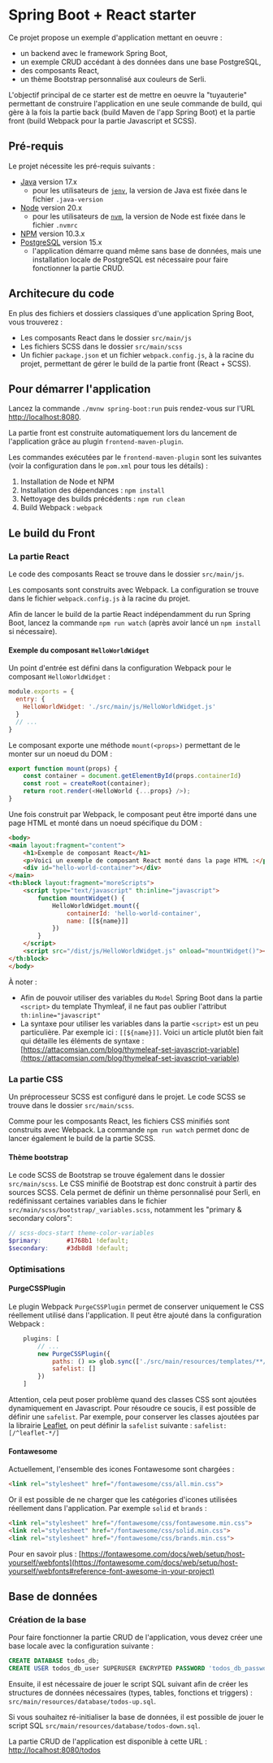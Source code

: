 # Spring Boot + React starter

Ce projet propose un exemple d'application mettant en oeuvre : 
* un backend avec le framework Spring Boot,
* un exemple CRUD accédant à des données dans une base PostgreSQL,
* des composants React,
* un thème Bootstrap personnalisé aux couleurs de Serli.

L'objectif principal de ce starter est de mettre en oeuvre la "tuyauterie" permettant de construire l'application en une seule commande de build, qui gère à la fois la partie back (build Maven de l'app Spring Boot) et la partie front (build Webpack pour la partie Javascript et SCSS).

## Pré-requis

Le projet nécessite les pré-requis suivants :

* [Java](https://openjdk.org/projects/jdk/17/) version 17.x
  * pour les utilisateurs de [`jenv`](https://www.jenv.be/), la version de Java est fixée dans le fichier `.java-version`
* [Node](https://nodejs.org/fr/download) version 20.x
  * pour les utilisateurs de [`nvm`](https://github.com/nvm-sh/nvm), la version de Node est fixée dans le fichier `.nvmrc`
* [NPM](https://docs.npmjs.com/) version 10.3.x
* [PostgreSQL](https://www.postgresql.org/) version 15.x
  * l'application démarre quand même sans base de données, mais une installation locale de PostgreSQL est nécessaire pour faire fonctionner la partie CRUD. 

## Architecure du code

En plus des fichiers et dossiers classiques d'une application Spring Boot, vous trouverez : 
* Les composants React dans le dossier `src/main/js`
* Les fichiers SCSS dans le dossier `src/main/scss`
* Un fichier `package.json` et un fichier `webpack.config.js`, à la racine du projet, permettant de gérer le build de la partie front (React + SCSS).

## Pour démarrer l'application

Lancez la commande `./mvnw spring-boot:run` puis rendez-vous sur l'URL [http://localhost:8080](http://localhost:8080).

La partie front est construite automatiquement lors du lancement de l'application grâce au plugin `frontend-maven-plugin`.

Les commandes exécutées par le `frontend-maven-plugin` sont les suivantes (voir la configuration dans le `pom.xml` pour tous les détails) : 
1. Installation de Node et NPM
2. Installation des dépendances : `npm install`
3. Nettoyage des builds précédents : `npm run clean`
4. Build Webpack : `webpack`

## Le build du Front

### La partie React

Le code des composants React se trouve dans le dossier `src/main/js`.

Les composants sont construits avec Webpack. La configuration se trouve dans le fichier `webpack.config.js` à la racine du projet.

Afin de lancer le build de la partie React indépendamment du run Spring Boot, lancez la commande `npm run watch` (après avoir lancé un `npm install` si nécessaire).

#### Exemple du composant `HelloWorldWidget`

Un point d'entrée est défini dans la configuration Webpack pour le composant `HelloWorldWidget` : 

```javascript
module.exports = {
  entry: {
    HelloWorldWidget: './src/main/js/HelloWorldWidget.js'
  }
  // ...
}
```

Le composant exporte une méthode `mount(<props>)` permettant de le monter sur un noeud du DOM : 

```javascript
export function mount(props) {
    const container = document.getElementById(props.containerId)
    const root = createRoot(container);
    return root.render(<HelloWorld {...props} />);
}
```

Une fois construit par Webpack, le composant peut être importé dans une page HTML et monté dans un noeud spécifique du DOM :  

```html
<body>
<main layout:fragment="content">
    <h1>Exemple de composant React</h1>
    <p>Voici un exemple de composant React monté dans la page HTML :</p>
    <div id="hello-world-container"></div>
</main>
<th:block layout:fragment="moreScripts">
    <script type="text/javascript" th:inline="javascript">
        function mountWidget() {
            HelloWorldWidget.mount({
                containerId: 'hello-world-container',
                name: [[${name}]]
            })
        }
    </script>
    <script src="/dist/js/HelloWorldWidget.js" onload="mountWidget()"></script>
</th:block>
</body>
```

À noter : 
* Afin de pouvoir utiliser des variables du `Model` Spring Boot dans la partie `<script>` du template Thymleaf, il ne faut pas oublier l'attribut `th:inline="javascript"`
* La syntaxe pour utiliser les variables dans la partie `<script>` est un peu particulière. Par exemple ici : `[[${name}]]`. Voici un article plutôt bien fait qui détaille les éléments de syntaxe : [https://attacomsian.com/blog/thymeleaf-set-javascript-variable](https://attacomsian.com/blog/thymeleaf-set-javascript-variable)

### La partie CSS

Un préprocesseur SCSS est configuré dans le projet. Le code SCSS se trouve dans le dossier `src/main/scss`.

Comme pour les composants React, les fichiers CSS minifiés sont construits avec Webpack. La commande `npm run watch` permet donc de lancer également le build de la partie SCSS.

#### Thème bootstrap

Le code SCSS de Bootstrap se trouve également dans le dossier `src/main/scss`. Le CSS minifié de Bootstrap est donc construit à partir des sources SCSS.
Cela permet de définir un thème personnalisé pour Serli, en redéfinissant certaines variables dans le fichier `src/main/scss/bootstrap/_variables.scss`, notamment les "primary & secondary colors": 

```scss
// scss-docs-start theme-color-variables
$primary:       #1768b1 !default;
$secondary:     #3db8d8 !default;
```

### Optimisations

#### PurgeCSSPlugin

Le plugin Webpack `PurgeCSSPlugin` permet de conserver uniquement le CSS réellement utilisé dans l'application. Il peut être ajouté dans la configuration Webpack : 

```javascript
    plugins: [
        // ...
        new PurgeCSSPlugin({
            paths: () => glob.sync(['./src/main/resources/templates/**/*.html', './src/main/js/**/*.js']),
            safelist: []
        })
    ]
```

Attention, cela peut poser problème quand des classes CSS sont ajoutées dynamiquement en Javascript. 
Pour résoudre ce soucis, il est possible de définir une `safelist`. Par exemple, pour conserver les classes ajoutées par la librairie [Leaflet](https://leafletjs.com/), on peut définir la `safelist` suivante : `safelist: [/^leaflet-*/]`

#### Fontawesome

Actuellement, l'ensemble des icones Fontawesome sont chargées : 

```html
<link rel="stylesheet" href="/fontawesome/css/all.min.css">
```

Or il est possible de ne charger que les catégories d'icones utilisées réellement dans l'application. Par exemple `solid` et `brands` : 

```html
<link rel="stylesheet" href="/fontawesome/css/fontawesome.min.css">
<link rel="stylesheet" href="/fontawesome/css/solid.min.css">
<link rel="stylesheet" href="/fontawesome/css/brands.min.css">
```

Pour en savoir plus : [https://fontawesome.com/docs/web/setup/host-yourself/webfonts](https://fontawesome.com/docs/web/setup/host-yourself/webfonts#reference-font-awesome-in-your-project)

## Base de données

### Création de la base

Pour faire fonctionner la partie CRUD de l'application, vous devez créer une base locale avec la configuration suivante : 

```sql
CREATE DATABASE todos_db;
CREATE USER todos_db_user SUPERUSER ENCRYPTED PASSWORD 'todos_db_password';
```

Ensuite, il est nécessaire de jouer le script SQL suivant afin de créer les structures de données nécessaires (types, tables, fonctions et triggers) : `src/main/resources/database/todos-up.sql`.

Si vous souhaitez ré-initialiser la base de données, il est possible de jouer le script SQL `src/main/resources/database/todos-down.sql`.

La partie CRUD de l'application est disponible à cette URL : [http://localhost:8080/todos](http://localhost:8080/todos)
